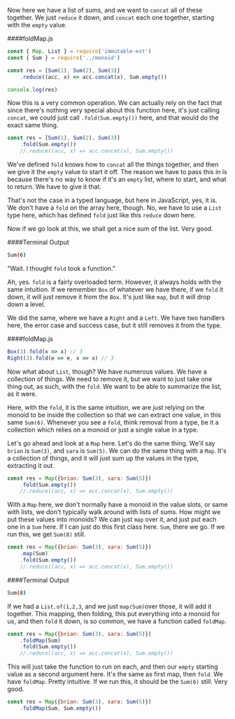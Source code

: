 Now here we have a list of sums, and we want to `concat` all of these together. We just `reduce` it down, and `concat` each one together, starting with the `empty` value.

####foldMap.js
```javascript
const { Map, List } = require('immutable-ext')
const { Sum } = require('../monoid')

const res = [Sum(1), Sum(2), Sum(3)]
    .reduce((acc, x) => acc.concat(x), Sum.empty())

console.log(res)
```

Now this is a very common operation. We can actually rely on the fact that since there's nothing very special about this function here, it's just calling `concat`, we could just call `.fold(Sum.empty())` here, and that would do the exact same thing.

```javascript 
const res = [Sum(1), Sum(2), Sum(3)]
    .fold(Sum.empty())
    //.reduce((acc, x) => acc.concat(x), Sum.empty())
```

We've defined `fold` knows how to `concat` all the things together, and then we give it the `empty` value to start it off. The reason we have to pass this in is because there's no way to know if it's an `empty` list, where to start, and what to return. We have to give it that.

That's not the case in a typed language, but here in JavaScript, yes, it is. We don't have a `fold` on the array here, though. No, we have to use a `List` type here, which has defined `fold` just like this `reduce` down here.

Now if we go look at this, we shall get a nice sum of the list. Very good.

####Terminal Output
```bash
Sum(6)
```

"Wait. I thought `fold` took a function."

Ah, yes. `fold` is a fairly overloaded term. However, it always holds with the same intuition. If we remember `Box` of whatever we have there, if we `fold` it down, it will just remove it from the `Box`. It's just like `map`, but it will drop down a level.

We did the same, where we have a `Right` and a `Left`. We have two handlers here, the error case and success case, but it still removes it from the type. 

####foldMap.js
```javascript 
Box(3).fold(x => x) // 3
Right(3).fold(e => e, x => x) // 3
```

Now what about `List`, though? We have numerous values. We have a collection of things. We need to remove it, but we want to just take one thing out, as such, with the `fold`. We want to be able to summarize the list, as it were.

Here, with the `fold`, it is the same intuition, we are just relying on the monoid to be inside the collection so that we can extract one value, in this same `Sum(6)`. Whenever you see a `fold`, think removal from a type, be it a collection which relies on a monoid or just a single value in a type.

Let's go ahead and look at a `Map` here. Let's do the same thing. We'll say `brian` is `Sum(3)`, and `sara` is `Sum(5)`. We can do the same thing with a `Map`. It's a collection of things, and it will just sum up the values in the type, extracting it out.

```javascript
const res = Map({brian: Sum(3), sara: Sum(5)})
    .fold(Sum.empty())
    //.reduce((acc, x) => acc.concat(x), Sum.empty())
```

With a `Map` here, we don't normally have a monoid in the value slots, or same with lists, we don't typically walk around with lists of sums. How might we put these values into monoids? We can just `map` over it, and just put each one in a `Sum` here. If I can just do this first class here. `Sum`, there we go. If we run this, we get `Sum(8)` still.

```javascript
const res = Map({brian: Sum(3), sara: Sum(5)})
    .map(Sum)
    .fold(Sum.empty())
    //.reduce((acc, x) => acc.concat(x), Sum.empty())
```

####Terminal Output
```bash
Sum(8)
```

If we had a `List.of(1,2,3`, and we just `map(Sum)`over those, it will add it together. This mapping, then folding, this put everything into a monoid for us, and then `fold` it down, is so common, we have a function called `foldMap`.

```javascript
const res = Map({brian: Sum(3), sara: Sum(5)})
    .foldMap(Sum)
    .fold(Sum.empty())
    //.reduce((acc, x) => acc.concat(x), Sum.empty())
```

This will just take the function to run on each, and then our `empty` starting value as a second argument here. It's the same as first map, then `fold`. We have `foldMap`. Pretty intuitive. If we run this, it should be the `Sum(6)` still. Very good.

```javascript
const res = Map({brian: Sum(3), sara: Sum(5)})
    .foldMap(Sum, Sum.empty())
```